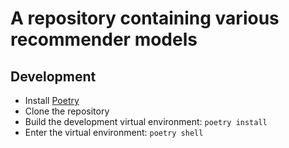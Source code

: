 # A repository containing various recommender models
## Development
* Install [Poetry](https://python-poetry.org)
* Clone the repository
* Build the development virtual environment: `poetry install`
* Enter the virtual environment: `poetry shell`

 
